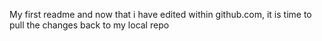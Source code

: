 My first readme
and now that i have edited within github.com,
it is time to pull the changes back to my local repo

